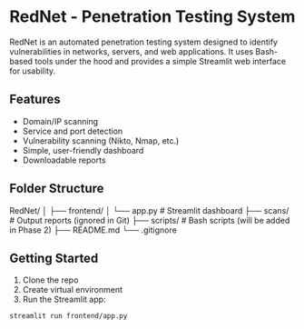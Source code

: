 # RedNet - Penetration Testing System

RedNet is an automated penetration testing system designed to identify vulnerabilities in networks, servers, and web applications. It uses Bash-based tools under the hood and provides a simple Streamlit web interface for usability.

## Features

- Domain/IP scanning
- Service and port detection
- Vulnerability scanning (Nikto, Nmap, etc.)
- Simple, user-friendly dashboard
- Downloadable reports

## Folder Structure

RedNet/
│
├── frontend/
│ └── app.py # Streamlit dashboard
├── scans/ # Output reports (ignored in Git)
├── scripts/ # Bash scripts (will be added in Phase 2)
├── README.md
└── .gitignore

## Getting Started

1. Clone the repo
2. Create virtual environment
3. Run the Streamlit app:
```bash
streamlit run frontend/app.py
